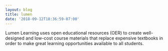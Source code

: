 ```yaml
---
layout: blog
title: lumen
date: '2018-09-12T18:36:59-07:00'
---
```

Lumen Learning uses open educational resources (OER) to create well-designed and low-cost course materials that replace expensive textbooks in order to make great learning opportunities available to all students.
